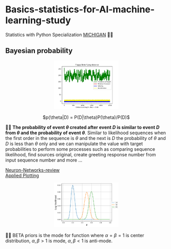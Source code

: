 # Basics-statistics-for-AI-machine-learning-study
Statistics with Python Specialization [MICHIGAN]( https://coursera.org/share/0c7445ac88c5b05923f937afdd64c925 ) 🔶🔷

## Bayesian probability ##

<p align="center" width="100%">
    <img alt="flappy_distance.jpg" width="40%" src="https://github.com/jkaewprateep/Neuron-Networks-review/blob/main/images/flappy_distance.jpg"> </br>
</p>

<p align="center" width="200%">    
    $p(\theta|D) = P(D|\theta)P(\theta)/P(D)$ </br>    
</p>

🧸💬 **The probability of event $\theta$ created after event $D$ is similar to event $D$ from $\theta$ and the probability of event $\theta$**. Similar to likelihood sequences when the first order in the sequence is $\theta$ and the next is $D$ the probability of $\theta$ and $D$ is less than $\theta$ only and we can manipulate the value with target probabilities to perform some processes such as comparing sequence likelihood, find sources original, create greeting response number from input sequence number and more ...

[Neuron-Networks-review]( https://github.com/jkaewprateep/lessonfrom_Applied_Plotting_Charting_and_Data_Representation_in_Python ) </br>
[Applied Plotting]( https://github.com/jkaewprateep/lessonfrom_Applied_Plotting_Charting_and_Data_Representation_in_Python )
</br> 

<p align="center" width="100%">
    <img alt="Statistics distribution" width="40%" src="https://github.com/jkaewprateep/Basics-statistics-for-AI-machine-learning-study/blob/main/picture_01.png"> </br>
</p>

🧸💬 BETA priors is the mode for function where $\alpha = \beta = 1$ is center distribution, $\alpha, \beta > 1$ is mode, $\alpha, \beta < 1$  is anti-mode.

